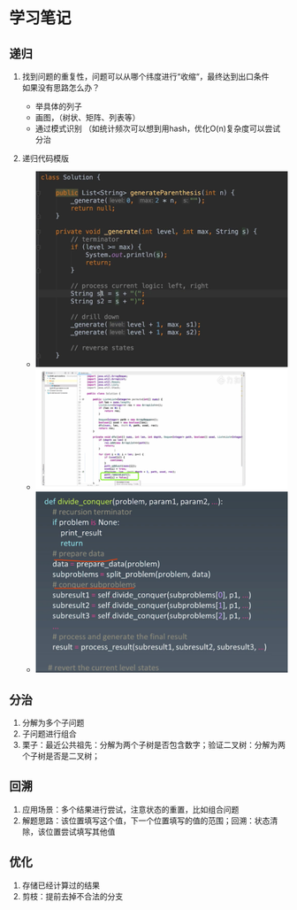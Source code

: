 # 学习笔记

## 递归

1. 找到问题的重复性，问题可以从哪个纬度进行“收缩“，最终达到出口条件  
    如果没有思路怎么办？  
    - 举具体的列子
    - 画图，（树状、矩阵、列表等）
    - 通过模式识别 （如统计频次可以想到用hash，优化O(n)复杂度可以尝试分治

2. 递归代码模版

    - ![递归代码模版](./image/递归代码模版.png)
    - ![递归代码模版-清除状态](./image/递归代码模版-清除状态.png)
    - ![递归代码模版](./image/递归代码模版-合并子问题.png)

## 分治

1. 分解为多个子问题
2. 子问题进行组合
3. 栗子：最近公共祖先：分解为两个子树是否包含数字；验证二叉树：分解为两个子树是否是二叉树；

## 回溯

1. 应用场景：多个结果进行尝试，注意状态的重置，比如组合问题
2. 解题思路：该位置填写这个值，下一个位置填写的值的范围；回溯：状态清除，该位置尝试填写其他值

## 优化

1. 存储已经计算过的结果
2. 剪枝：提前去掉不合法的分支
